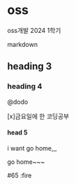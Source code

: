 # oss
oss개발 2024 1학기

markdown
## heading 3
### heading 4

@dodo

[x]금요일에 한 코딩공부
	
#### head 5
i want go home,,,

go home~~~

#65
:fire


